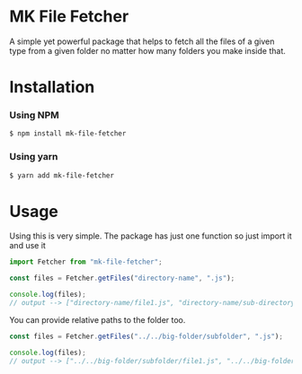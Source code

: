 # MK File Fetcher

A simple yet powerful package that helps to fetch all the files of a given type from a given folder no matter how many folders you make inside that.

# Installation

### Using NPM

```bash
$ npm install mk-file-fetcher
```

### Using yarn

```bash
$ yarn add mk-file-fetcher
```

# Usage

Using this is very simple. The package has just one function so just import it and use it

```javascript
import Fetcher from "mk-file-fetcher";

const files = Fetcher.getFiles("directory-name", ".js");

console.log(files);
// output --> ["directory-name/file1.js", "directory-name/sub-directory/file2.js",...]
```

You can provide relative paths to the folder too.

```javascript
const files = Fetcher.getFiles("../../big-folder/subfolder", ".js");

console.log(files);
// output --> ["../../big-folder/subfolder/file1.js", "../../big-folder/subfolder/sub-directory/file2.js",...]
```
